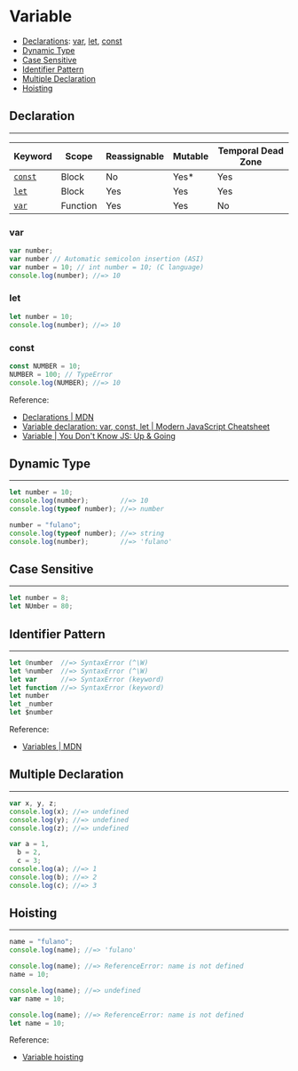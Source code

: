 # Variable

- [Declarations](#declaration): [var](#var), [let](#let), [const](#const)
- [Dynamic Type](#dynamic-type)
- [Case Sensitive](#case-sensitive)
- [Identifier Pattern](#identifier-pattern)
- [Multiple Declaration](#multiple-declaration)
- [Hoisting](#hoisting)

## Declaration

---

| Keyword                                                                                       | Scope    | Reassignable | Mutable | Temporal Dead Zone |
| --------------------------------------------------------------------------------------------- | -------- | ------------ | ------- | ------------------ |
| [`const`](https://developer.mozilla.org/en-US/docs/Web/JavaScript/Reference/Statements/const) | Block    | No           | Yes\*   | Yes                |
| [`let`](https://developer.mozilla.org/en-US/docs/Web/JavaScript/Reference/Statements/let)     | Block    | Yes          | Yes     | Yes                |
| [`var`](https://developer.mozilla.org/en-US/docs/Web/JavaScript/Reference/Statements/var)     | Function | Yes          | Yes     | No                 |

### var

```js
var number;
var number // Automatic semicolon insertion (ASI)
var number = 10; // int number = 10; (C language)
console.log(number); //=> 10
```

### let

```js
let number = 10;
console.log(number); //=> 10
```

### const

```js
const NUMBER = 10;
NUMBER = 100; // TypeError
console.log(NUMBER); //=> 10
```

Reference:

- [Declarations \| MDN](https://developer.mozilla.org/en-US/docs/Web/JavaScript/Reference#Declarations)
- [Variable declaration: var, const, let \| Modern JavaScript Cheatsheet](https://github.com/mbeaudru/modern-js-cheatsheet#variable-declaration-var-const-let)
- [Variable \| You Don't Know JS: Up & Going](https://github.com/getify/You-Dont-Know-JS/blob/master/up%20&%20going/ch1.md#variables)

## Dynamic Type

---

```js
let number = 10;
console.log(number);        //=> 10
console.log(typeof number); //=> number

number = "fulano";
console.log(typeof number); //=> string
console.log(number);        //=> 'fulano'
```

## Case Sensitive

---

```js
let number = 8;
let NUmber = 80;
```

## Identifier Pattern

---

```js
let 0number  //=> SyntaxError (^\W)
let %number  //=> SyntaxError (^\W)
let var      //=> SyntaxError (keyword)
let function //=> SyntaxError (keyword)
let number
let _number
let $number
```

Reference:

- [Variables \| MDN](https://developer.mozilla.org/en-US/docs/Web/JavaScript/Guide/Grammar_and_Types#Variables)

## Multiple Declaration

---

```js
var x, y, z;
console.log(x); //=> undefined
console.log(y); //=> undefined
console.log(z); //=> undefined
```

```js
var a = 1,
  b = 2,
  c = 3;
console.log(a); //=> 1
console.log(b); //=> 2
console.log(c); //=> 3
```

## Hoisting

---

```js
name = "fulano";
console.log(name); //=> 'fulano'
```

```js
console.log(name); //=> ReferenceError: name is not defined
name = 10;
```

```js
console.log(name); //=> undefined
var name = 10;
```

```js
console.log(name); //=> ReferenceError: name is not defined
let name = 10;
```

Reference:

- [Variable hoisting](https://developer.mozilla.org/en-US/docs/Web/JavaScript/Guide/Grammar_and_Types#Variable_hoisting)

<!-- TODO
You Don't Know JS: Up & Going https://github.com/getify/You-Dont-Know-JS/blob/master/up%20%26%20going/ch1.md
Values & Types
Converting Between Types (coercion, implicitly coerce) https://github.com/getify/You-Dont-Know-JS/blob/master/types%20%26%20grammar/ch4.md
-->
